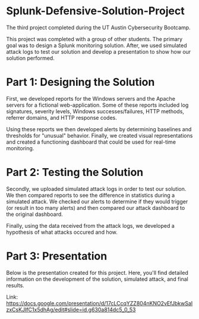 # Splunk-Defensive-Solution-Project
The third project completed during the UT Austin Cybersecurity Bootcamp. 

This project was completed with a group of other students. The primary goal was to design a Splunk monitoring solution. After, we used simulated attack logs to test our solution and develop a presentation to show how our solution performed. 

# Part 1: Designing the Solution 

First, we developed reports for the Windows servers and the Apache servers for a fictional web-application. Some of these reports included log signatures, severity levels, Windows successes/failures, HTTP methods, referrer domains, and HTTP response codes. 

Using these reports we then developed alerts by determining baselines and thresholds for "unusual" behavior. Finally, we created visual representations and created a functioning dashboard that could be used for real-time monitoring. 

# Part 2: Testing the Solution 

Secondly, we uploaded simulated attack logs in order to test our solution. We then compared reports to see the difference in statistics during a simulated attack. We checked our alerts to determine if they would trigger (or result in too many alerts) and then compared our attack dashboard to the original dashboard. 

Finally, using the data received from the attack logs, we developed a hypothesis of what attacks occured and how. 

# Part 3: Presentation

Below is the presentation created for this project. Here, you'll find detailed information on the development of the solution, simulated attack, and final results. 

Link: https://docs.google.com/presentation/d/17cLCcqYZZ804nKNO2vEfJbkwSaIzxCsKJIfC1x5dhAg/edit#slide=id.g630a814dc5_0_53
